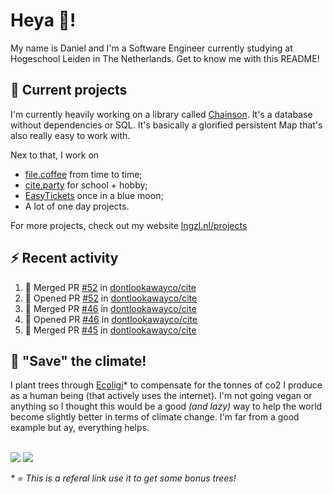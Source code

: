 # Heya 👋!

My name is Daniel and I'm a Software Engineer currently studying at Hogeschool Leiden in The Netherlands. Get to know me with this README!

## 💪 Current projects
I'm currently heavily working on a library called [Chainson](https://github.com/abcdan/chainson). It's a database without dependencies or SQL. It's basically a glorified persistent Map that's also really easy to work with.

Nex to that, I work on
- [file.coffee](https://file.coffee) from time to time;
- [cite.party](https://cite.party) for school + hobby;
- [EasyTickets](https://easytickets.xyz) once in a blue moon;
- A lot of one day projects.

For more projects, check out my website [lngzl.nl/projects](https://lngzl.nl/projects)

## ⚡ Recent activity
<!--START_SECTION:activity-->
1. 🎉 Merged PR [#52](https://github.com/dontlookawayco/cite/pull/52) in [dontlookawayco/cite](https://github.com/dontlookawayco/cite)
2. 💪 Opened PR [#52](https://github.com/dontlookawayco/cite/pull/52) in [dontlookawayco/cite](https://github.com/dontlookawayco/cite)
3. 🎉 Merged PR [#46](https://github.com/dontlookawayco/cite/pull/46) in [dontlookawayco/cite](https://github.com/dontlookawayco/cite)
4. 💪 Opened PR [#46](https://github.com/dontlookawayco/cite/pull/46) in [dontlookawayco/cite](https://github.com/dontlookawayco/cite)
5. 🎉 Merged PR [#45](https://github.com/dontlookawayco/cite/pull/45) in [dontlookawayco/cite](https://github.com/dontlookawayco/cite)
<!--END_SECTION:activity-->

## 🌳 "Save" the climate!
I plant trees through <a href="https://ecologi.com/lngzl?r=6005cc57f70194001deaedfa">Ecoligi</a>* to compensate for the tonnes of co2 I produce as a human being (that actively uses the internet). I'm not going vegan or anything so I thought this would be a good _(and lazy)_ way to help the world become slightly better in terms of climate change. I'm far from a good example but ay, everything helps.

<br><a href="https://ecologi.com/lngzl?r=6005cc57f70194001deaedfa"><img src="https://img.shields.io/ecologi/trees/lngzl"></a> <a href="https://ecologi.com/lngzl?r=6005cc57f70194001deaedfa"><img src="https://img.shields.io/ecologi/carbon/lngzl"></a>



_\* = This is a referal link use it to get some bonus trees!_
